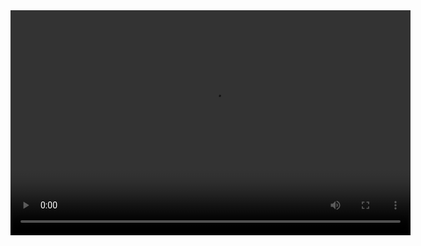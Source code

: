 <video width="640" height="360" controls>
  <source src="assets/images/Clip CHRONOHITS ‐ Hecho con Clipchamp.mp4" type="video/mp4">
</video>
